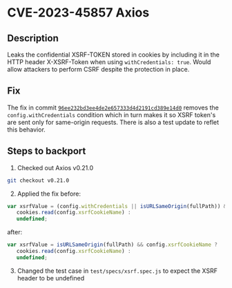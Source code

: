 # CVE-2023-45857 Axios

## Description

Leaks the confidential XSRF-TOKEN stored in cookies by including it in the HTTP header X-XSRF-Token when using `withCredentials: true`. Would allow attackers to perform CSRF despite the protection in place.

## Fix

The fix in commit [`96ee232bd3ee4de2e657333d4d2191cd389e14d0`](https://github.com/axios/axios/commit/96ee232bd3ee4de2e657333d4d2191cd389e14d0) removes the `config.withCredentials` condition which in turn makes it so XSRF token's are sent only for same-origin requests. There is also a test update to reflet this behavior.

## Steps to backport

1. Checked out Axios v0.21.0
```bash
git checkout v0.21.0
```

2. Applied the fix
before:
```javascript
var xsrfValue = (config.withCredentials || isURLSameOrigin(fullPath)) && config.xsrfCookieName ?
   cookies.read(config.xsrfCookieName) :
   undefined;
```
after:
```javascript
var xsrfValue = isURLSameOrigin(fullPath) && config.xsrfCookieName ?
   cookies.read(config.xsrfCookieName) :
   undefined;
```

3. Changed the test case in `test/specs/xsrf.spec.js` to expect the XSRF header to be undefined
